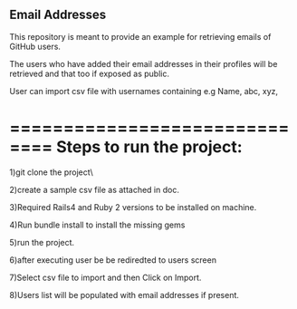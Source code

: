 Email Addresses
----------------------------

This repository is meant to provide an example for retrieving emails of GitHub users.

The users who have added their email addresses in their profiles will be retrieved and that too if exposed as public.

User can import csv file with usernames containing
e.g
Name,
abc,
xyz,

==============================
Steps to run the project:
===============================
1)git clone the project\

2)create a sample csv file as attached in doc.

3)Required Rails4 and Ruby 2 versions to be installed on machine.

4)Run bundle install to install the missing gems

5)run the project.

6)after executing user be be rediredted to users screen

7)Select csv file to import and then Click on Import.

8)Users list will be populated with email addresses if present.




